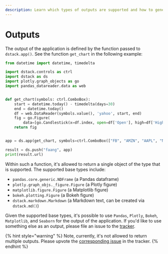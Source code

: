 ```yaml
---
description: Learn which types of outputs are supported and how to generate them.
---
```


# Outputs

The output of the application is defined by the function passed to `dstack.app()`. See the function `get_chart` in the following example: 

```python
from datetime import datetime, timedelta

import dstack.controls as ctrl
import dstack as ds
import plotly.graph_objects as go
import pandas_datareader.data as web


def get_chart(symbols: ctrl.ComboBox):
    start = datetime.today() - timedelta(days=30)
    end = datetime.today()
    df = web.DataReader(symbols.value(), 'yahoo', start, end)
    fig = go.Figure(
        data=[go.Candlestick(x=df.index, open=df['Open'], high=df['High'], low=df['Low'], close=df['Close'])])
    return fig


app = ds.app(get_chart, symbols=ctrl.ComboBox(["FB", "AMZN", "AAPL", "NFLX", "GOOG"]))

result = ds.push("faang", app)
print(result.url)
```

Within such a function, it's allowed to return a single object of the type that is supported. The supported base types include: 

* `pandas.core.generic.NDFrame` \(a Pandas dataframe\)
* `plotly.graph_objs._figure.Figure` \(a Plotly figure\)
* `matplotlib.figure.Figure` \(a Matplotlib figure\)
* `bokeh.plotting.Figure` \(a Bokeh figure\)
* `dstack.markdown.Markdown` \(a Markdown text, can be created via `dstack.md()`\)

Given the supported base types, it's possible to use `Pandas`, `Plotly`, `Bokeh`, `Matplotlib`, and `Seaborn` for the output of the application. If you'd like to use something else as an output, please file an issue to the [tracker](https://github.com/dstackai/dstack/issues/).

{% hint style="warning" %}
Note, currently, it's not allowed to return multiple outputs. Please upvote the [corresponding issue](https://github.com/dstackai/dstack/issues/39) in the tracker.
{% endhint %}

